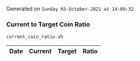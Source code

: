 Generated on `Sunday 03-October-2021 at 14:09:32`

### Current to Target Coin Ratio
`current_coin_ratio.sh`

Date|Current|Target|Ratio
---|---|---|---
